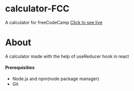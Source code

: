# calculator-FCC
A calculator for freeCodeCamp
[Click to see live ](https://golden-parfait-29fa7b.netlify.app/)


# About
A calculator made with the help of useReducer hook in react

#### Prerequisities
+ Node.js and npm(node package manager)
+ Git
